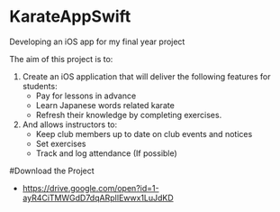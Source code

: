 # KarateAppSwift
Developing an iOS app for my final year project

The aim of this project is to:

1. Create an iOS application that will deliver the following features for students:
    -	Pay for lessons in advance
    -	Learn Japanese words related karate
    -	Refresh their knowledge by completing exercises.
2. And allows instructors to: <br>
    -	Keep club members up to date on club events and notices
    -	Set exercises
    -	Track and log attendance  (If possible)

#Download the Project 
- https://drive.google.com/open?id=1-ayR4CiTMWGdD7dqARpIlEwwx1LuJdKD
